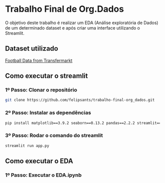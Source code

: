# Trabalho Final de Org.Dados
O objetivo deste trabalho é realizar um EDA (Análise exploratória de Dados) de um determinado dataset e após criar uma interface utilizando o Streamlit.
<br>
## Dataset utilizado
[Football Data from Transfermarkt](https://www.kaggle.com/datasets/davidcariboo/player-scores)

## Como executar o streamlit
### 1º Passo: Clonar o repositório
```bash
git clone https://github.com/felipsants/trabalho-final-org_dados.git
```
### 2º Passo: Instalar as dependências
```bash
pip install matplotlib==3.9.2 seaborn==0.13.2 pandas==2.2.2 streamlit==1.40.2
```
### 3º Passo: Rodar o comando do streamlit
```bash
streamlit run app.py
```

## Como executar o EDA
### 1º Passo: Executar o EDA.ipynb
<br>
